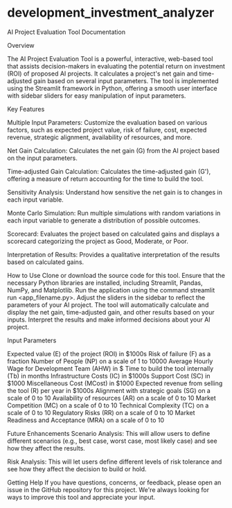 # development_investment_analyzer
AI Project Evaluation Tool Documentation

Overview

The AI Project Evaluation Tool is a powerful, interactive, web-based tool that assists decision-makers in evaluating the potential return on investment (ROI) of proposed AI projects. It calculates a project's net gain and time-adjusted gain based on several input parameters. The tool is implemented using the Streamlit framework in Python, offering a smooth user interface with sidebar sliders for easy manipulation of input parameters.

Key Features

Multiple Input Parameters: Customize the evaluation based on various factors, such as expected project value, risk of failure, cost, expected revenue, strategic alignment, availability of resources, and more.

Net Gain Calculation: Calculates the net gain (G) from the AI project based on the input parameters.

Time-adjusted Gain Calculation: Calculates the time-adjusted gain (G'), offering a measure of return accounting for the time to build the tool.

Sensitivity Analysis: Understand how sensitive the net gain is to changes in each input variable.

Monte Carlo Simulation: Run multiple simulations with random variations in each input variable to generate a distribution of possible outcomes.

Scorecard: Evaluates the project based on calculated gains and displays a scorecard categorizing the project as Good, Moderate, or Poor.

Interpretation of Results: Provides a qualitative interpretation of the results based on calculated gains.

How to Use
Clone or download the source code for this tool.
Ensure that the necessary Python libraries are installed, including Streamlit, Pandas, NumPy, and Matplotlib.
Run the application using the command streamlit run <app_filename.py>.
Adjust the sliders in the sidebar to reflect the parameters of your AI project.
The tool will automatically calculate and display the net gain, time-adjusted gain, and other results based on your inputs.
Interpret the results and make informed decisions about your AI project.


Input Parameters

Expected value (E) of the project (ROI) in $1000s
Risk of failure (F) as a fraction
Number of People (NP) on a scale of 1 to 10000
Average Hourly Wage for Development Team (AHW) in $
Time to build the tool internally (Tb) in months
Infrastructure Costs (IC) in $1000s
Support Cost (SC) in $1000
Miscellaneous Cost (MCost) in $1000
Expected revenue from selling the tool (R) per year in $1000s
Alignment with strategic goals (SG) on a scale of 0 to 10
Availability of resources (AR) on a scale of 0 to 10
Market Competition (MC) on a scale of 0 to 10
Technical Complexity (TC) on a scale of 0 to 10
Regulatory Risks (RR) on a scale of 0 to 10
Market Readiness and Acceptance (MRA) on a scale of 0 to 10


Future Enhancements
Scenario Analysis: This will allow users to define different scenarios (e.g., best case, worst case, most likely case) and see how they affect the results.

Risk Analysis: This will let users define different levels of risk tolerance and see how they affect the decision to build or hold.


Getting Help
If you have questions, concerns, or feedback, please open an issue in the GitHub repository for this project. We're always looking for ways to improve this tool and appreciate your input.
